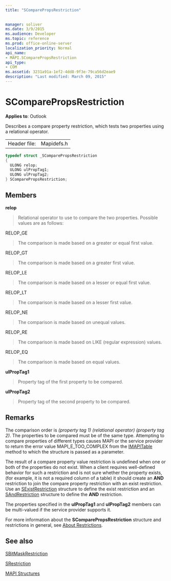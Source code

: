 ```yaml
---
title: "SComparePropsRestriction"
 
 
manager: soliver
ms.date: 3/9/2015
ms.audience: Developer
ms.topic: reference
ms.prod: office-online-server
localization_priority: Normal
api_name:
- MAPI.SComparePropsRestriction
api_type:
- COM
ms.assetid: 3231a91a-1ef2-4dd8-9f3e-79ca56d2eae9
description: "Last modified: March 09, 2015"
---
```


# SComparePropsRestriction

  
  
**Applies to**: Outlook 
  
Describes a compare property restriction, which tests two properties using a relational operator. 
  
|||
|:-----|:-----|
|Header file:  <br/> |Mapidefs.h  <br/> |
   
```cpp
typedef struct _SComparePropsRestriction
{
  ULONG relop;
  ULONG ulPropTag1;
  ULONG ulPropTag2;
} SComparePropsRestriction;

```

## Members

 **relop**
  
> Relational operator to use to compare the two properties. Possible values are as follows:
    
RELOP_GE 
  
> The comparison is made based on a greater or equal first value.
    
RELOP_GT 
  
> The comparison is made based on a greater first value.
    
RELOP_LE 
  
> The comparison is made based on a lesser or equal first value.
    
RELOP_LT 
  
> The comparison is made based on a lesser first value.
    
RELOP_NE 
  
> The comparison is made based on unequal values.
    
RELOP_RE 
  
> The comparison is made based on LIKE (regular expression) values.
    
RELOP_EQ 
  
> The comparison is made based on equal values.
    
 **ulPropTag1**
  
> Property tag of the first property to be compared. 
    
 **ulPropTag2**
  
> Property tag of the second property to be compared.
    
## Remarks

The comparison order is  _(property tag 1) (relational operator) (property tag 2)_. The properties to be compared must be of the same type. Attempting to compare properties of different types causes MAPI or the service provider to return the error value MAPI_E_TOO_COMPLEX from the [IMAPITable](imapitableiunknown.md) method to which the structure is passed as a parameter. 
  
The result of a compare property value restriction is undefined when one or both of the properties do not exist. When a client requires well-defined behavior for such a restriction and is not sure whether the property exists, (for example, it is not a required column of a table) it should create an **AND** restriction to join the compare property restriction with an exist restriction. Use an [SExistRestriction](sexistrestriction.md) structure to define the exist restriction and an [SAndRestriction](sandrestriction.md) structure to define the **AND** restriction. 
  
The properties specified in the **ulPropTag1** and **ulPropTag2** members can be multi-valued if the service provider supports it. 
  
For more information about the **SComparePropsRestriction** structure and restrictions in general, see [About Restrictions](about-restrictions.md).
  
## See also



[SBitMaskRestriction](sbitmaskrestriction.md)
  
[SRestriction](srestriction.md)


[MAPI Structures](mapi-structures.md)

